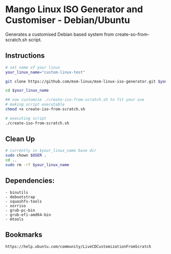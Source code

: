 # Mango Linux ISO Generator and Customiser - Debian/Ubuntu
Generates a customised Debian based system from create-so-from-scratch.sh script.
## Instructions
```bash
# set name of your linux
your_linux_name="custom-linux-test"

git clone https://github.com/msm-linux/msm-linux-iso-generator.git $your_linux_name

cd $your_linux_name

## now customise ./create-iso-from-scratch.sh to fit your use
# making script executable
chmod +x create-iso-from-scratch.sh

# executing script
./create-iso-from-scratch.sh
```

## Clean Up
```bash
# currently in $your_linux_name base dir
sudo chown $USER .
cd ..
sudo rm -rf $your_linux_name
```

## Dependencies:
    - binutils
    - debootstrap
    - squashfs-tools
    - xorriso
    - grub-pc-bin
    - grub-efi-amd64-bin 
    - mtools

## Bookmarks
    https://help.ubuntu.com/community/LiveCDCustomizationFromScratch
